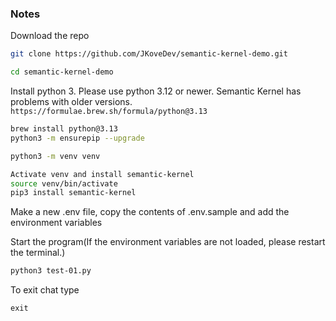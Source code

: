 ### Notes

Download the repo
```bash 
git clone https://github.com/JKoveDev/semantic-kernel-demo.git

cd semantic-kernel-demo
```

Install python 3. Please use python 3.12 or newer. Semantic Kernel has problems with older versions. `https://formulae.brew.sh/formula/python@3.13`
```bash
brew install python@3.13
python3 -m ensurepip --upgrade
```

```bash 
python3 -m venv venv

Activate venv and install semantic-kernel
source venv/bin/activate
pip3 install semantic-kernel
```

Make a new .env file, copy the contents of .env.sample and add the environment variables

Start the program(If the environment variables are not loaded, please restart the terminal.)
```bash
python3 test-01.py
```

To exit chat type
```
exit
```
